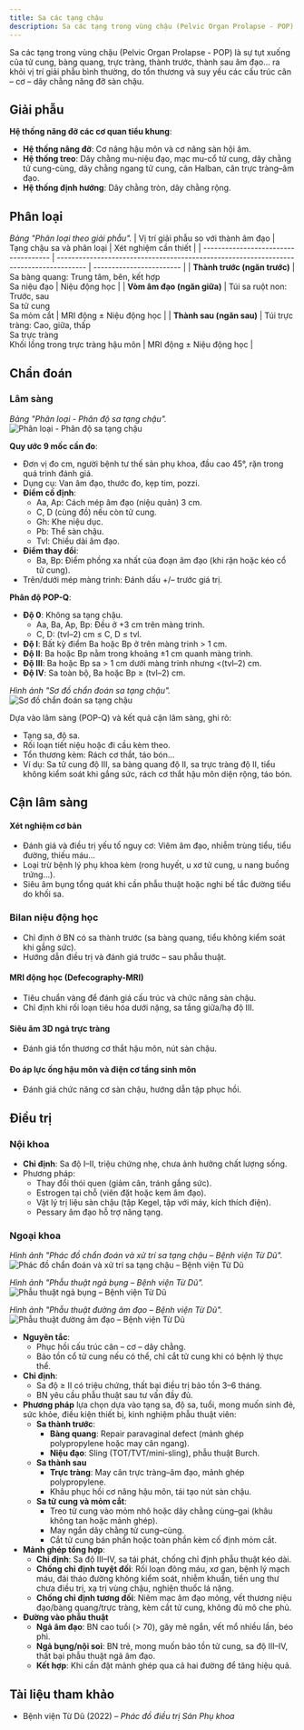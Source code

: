 ```yaml
---
title: Sa các tạng chậu
description: Sa các tạng trong vùng chậu (Pelvic Organ Prolapse - POP) là tình trạng tụt xuống của tử cung, bàng quang, trực tràng hoặc thành âm đạo ra khỏi vị trí giải phẫu bình thường do tổn thương và suy yếu hệ cân – cơ – dây chằng nâng đỡ sàn chậu.
---
```


Sa các tạng trong vùng chậu (Pelvic Organ Prolapse - POP) là sự tụt xuống của tử cung, bàng quang, trực tràng, thành trước, thành sau âm đạo... ra khỏi vị trí giải phẫu bình thường, do tổn thương và suy yếu các cấu trúc cân – cơ – dây chằng nâng đỡ sàn chậu.

## Giải phẫu

**Hệ thống nâng đỡ các cơ quan tiểu khung**:

- **Hệ thống nâng đỡ**: Cơ nâng hậu môn và cơ nâng sàn hội âm.
- **Hệ thống treo**: Dây chằng mu-niệu đạo, mạc mu-cổ tử cung, dây chằng tử cung-cùng, dây chằng ngang tử cung, cân Halban, cân trực tràng–âm đạo.
- **Hệ thống định hướng**: Dây chằng tròn, dây chằng rộng.

## Phân loại

_Bảng "Phân loại theo giải phẫu"._
| Vị trí giải phẫu so với thành âm đạo | Tạng chậu sa và phân loại | Xét nghiệm cần thiết |
| ------------------------------------ | -------------------------------------------------------------------------------------- | ------------------------ |
| **Thành trước (ngăn trước)** | Sa bàng quang: Trung tâm, bên, kết hợp<br>Sa niệu đạo | Niệu động học |
| **Vòm âm đạo (ngăn giữa)** | Túi sa ruột non: Trước, sau<br>Sa tử cung<br>Sa mỏm cắt | MRI động ± Niệu động học |
| **Thành sau (ngăn sau)** | Túi trực tràng: Cao, giữa, thấp<br>Sa trực tràng<br>Khối lồng trong trực tràng hậu môn | MRI động ± Niệu động học |

## Chẩn đoán

### Lâm sàng

_Bảng "Phân loại - Phân độ sa tạng chậu"._
![Phân loại - Phân độ sa tạng chậu](./_images/sa-tang-chau/phan-loai-phan-do-sa-tang-chau.jpg)

**Quy ước 9 mốc cần đo**:

- Đơn vị đo cm, người bệnh tư thế sản phụ khoa, đầu cao 45°, rặn trong quá trình đánh giá.
- Dụng cụ: Van âm đạo, thước đo, kẹp tim, pozzi.
- **Điểm cố định**:
  - Aa, Ap: Cách mép âm đạo (niệu quản) 3 cm.
  - C, D (cùng đồ) nếu còn tử cung.
  - Gh: Khe niệu dục.
  - Pb: Thể sàn chậu.
  - Tvl: Chiều dài âm đạo.
- **Điểm thay đổi**:
  - Ba, Bp: Điểm phồng xa nhất của đoạn âm đạo (khi rặn hoặc kéo cổ tử cung).
- Trên/dưới mép màng trinh: Đánh dấu +/– trước giá trị.

**Phân độ POP-Q**:

- **Độ 0**: Không sa tạng chậu.
  - Aa, Ba, Ap, Bp: Đều ở +3 cm trên màng trinh.
  - C, D: (tvl–2) cm ≤ C, D ≤ tvl.
- **Độ I**: Bất kỳ điểm Ba hoặc Bp ở trên màng trinh > 1 cm.
- **Độ II**: Ba hoặc Bp nằm trong khoảng ±1 cm quanh màng trinh.
- **Độ III**: Ba hoặc Bp sa > 1 cm dưới màng trinh nhưng <(tvl–2) cm.
- **Độ IV**: Sa toàn bộ, Ba hoặc Bp ≥ (tvl–2) cm.

_Hình ảnh "Sơ đồ chẩn đoán sa tạng chậu"._
![Sơ đồ chẩn đoán sa tạng chậu](./_images/sa-tang-chau/so-do-chan-doan-sa-tang-chau.jpg)

Dựa vào lâm sàng (POP-Q) và kết quả cận lâm sàng, ghi rõ:

- Tạng sa, độ sa.
- Rối loạn tiết niệu hoặc đi cầu kèm theo.
- Tổn thương kèm: Rách cơ thắt, táo bón...
- Ví dụ: Sa tử cung độ III, sa bàng quang độ II, sa trực tràng độ II, tiểu không kiểm soát khi gắng sức, rách cơ thắt hậu môn diện rộng, táo bón.

## Cận lâm sàng

#### Xét nghiệm cơ bản

- Đánh giá và điều trị yếu tố nguy cơ: Viêm âm đạo, nhiễm trùng tiểu, tiểu đường, thiếu máu...
- Loại trừ bệnh lý phụ khoa kèm (rong huyết, u xơ tử cung, u nang buồng trứng...).
- Siêu âm bụng tổng quát khi cần phẫu thuật hoặc nghi bế tắc đường tiểu do khối sa.

### Bilan niệu động học

- Chỉ định ở BN có sa thành trước (sa bàng quang, tiểu không kiểm soát khi gắng sức).
- Hướng dẫn điều trị và đánh giá trước – sau phẫu thuật.

#### MRI động học (Defecography-MRI)

- Tiêu chuẩn vàng để đánh giá cấu trúc và chức năng sàn chậu.
- Chỉ định khi rối loạn tiêu hóa dưới nặng, sa tầng giữa/hạ độ III.

#### Siêu âm 3D ngả trực tràng

- Đánh giá tổn thương cơ thắt hậu môn, nút sàn chậu.

#### Đo áp lực ống hậu môn và điện cơ tầng sinh môn

- Đánh giá chức năng cơ sàn chậu, hướng dẫn tập phục hồi.

## Điều trị

### Nội khoa

- **Chỉ định**: Sa độ I–II, triệu chứng nhẹ, chưa ảnh hưởng chất lượng sống.
- Phương pháp:
  - Thay đổi thói quen (giảm cân, tránh gắng sức).
  - Estrogen tại chỗ (viên đặt hoặc kem âm đạo).
  - Vật lý trị liệu sàn chậu (tập Kegel, tập với máy, kích thích điện).
  - Pessary âm đạo hỗ trợ nâng tạng.

### Ngoại khoa

_Hình ảnh "Phác đồ chẩn đoán và xử trí sa tạng chậu – Bệnh viện Từ Dũ"._
![Phác đồ chẩn đoán và xử trí sa tạng chậu – Bệnh viện Từ Dũ](./_images/sa-tang-chau/phac-do-chan-doan-va-xu-tri-sa-tang-chau.jpeg)

_Hình ảnh "Phẫu thuật ngả bụng – Bệnh viện Từ Dũ"._
![Phẫu thuật ngả bụng – Bệnh viện Từ Dũ](./_images/sa-tang-chau/phau-thuat-nga-bung.jpeg)

_Hình ảnh "Phẫu thuật đường âm đạo – Bệnh viện Từ Dũ"._
![Phẫu thuật đường âm đạo – Bệnh viện Từ Dũ](./_images/sa-tang-chau/phau-thuat-nga-am-dao.png)

- **Nguyên tắc**:
  - Phục hồi cấu trúc cân – cơ – dây chằng.
  - Bảo tồn cổ tử cung nếu có thể, chỉ cắt tử cung khi có bệnh lý thực thể.
- **Chỉ định**:
  - Sa độ ≥ II có triệu chứng, thất bại điều trị bảo tồn 3–6 tháng.
  - BN yêu cầu phẫu thuật sau tư vấn đầy đủ.
- **Phương pháp** lựa chọn dựa vào tạng sa, độ sa, tuổi, mong muốn sinh đẻ, sức khỏe, điều kiện thiết bị, kinh nghiệm phẫu thuật viên:
  - **Sa thành trước**:
    - **Bàng quang**: Repair paravaginal defect (mảnh ghép polypropylene hoặc may cân ngang).
    - **Niệu đạo**: Sling (TOT/TVT/mini-sling), phẫu thuật Burch.
  - **Sa thành sau**
    - **Trực tràng**: May cân trực tràng–âm đạo, mảnh ghép polypropylene.
    - Khâu phục hồi cơ nâng hậu môn, tái tạo nút sàn chậu.
  - **Sa tử cung và mỏm cắt**:
    - Treo tử cung vào mỏm nhô hoặc dây chằng cùng–gai (khâu không tan hoặc mảnh ghép).
    - May ngắn dây chằng tử cung–cùng.
    - Cắt tử cung bán phần hoặc toàn phần kèm cố định mỏm cắt.
- **Mảnh ghép tổng hợp**:
  - **Chỉ định**: Sa độ III–IV, sa tái phát, chống chỉ định phẫu thuật kéo dài.
  - **Chống chỉ định tuyệt đối**: Rối loạn đông máu, xơ gan, bệnh lý mạch máu, đái tháo đường không kiểm soát, nhiễm khuẩn, tiền ung thư chưa điều trị, xạ trị vùng chậu, nghiện thuốc lá nặng.
  - **Chống chỉ định tương đối**: Niêm mạc âm đạo mỏng, vết thương niệu đạo/bàng quang/trực tràng, kèm cắt tử cung, không đủ mô che phủ.
- **Đường vào phẫu thuật**
  - **Ngả âm đạo**: BN cao tuổi (> 70), gây mê ngắn, vết mổ nhiều lần, béo phì.
  - **Ngả bụng/nội soi**: BN trẻ, mong muốn bảo tồn tử cung, sa độ III–IV, thất bại phẫu thuật ngả âm đạo.
  - **Kết hợp**: Khi cần đặt mảnh ghép qua cả hai đường để tăng hiệu quả.

## Tài liệu tham khảo

- Bệnh viện Từ Dũ (2022) – _Phác đồ điều trị Sản Phụ khoa_
